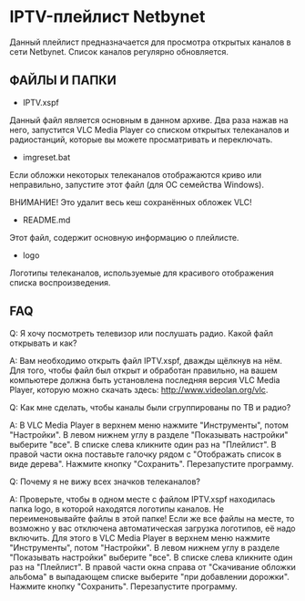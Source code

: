 # IPTV-плейлист Netbynet

Данный плейлист предназначается для просмотра открытых каналов в сети Netbynet. Список каналов регулярно обновляется.


## ФАЙЛЫ И ПАПКИ

* IPTV.xspf

Данный файл является основным в данном архиве. Два раза нажав на него, запустится VLC Media Player со списком открытых телеканалов и радиостанций, которые вы можете просматривать и переключать.

* imgreset.bat

Если обложки некоторых телеканалов отображаются криво или неправильно, запустите этот файл (для ОС семейства Windows).

ВНИМАНИЕ! Это удалит весь кеш сохранённых обложек VLC!

* README.md

Этот файл, содержит основную информацию о плейлисте.

* logo

Логотипы телеканалов, используемые для красивого отображения списка воспроизведения.


##  FAQ
Q: Я хочу посмотреть телевизор или послушать радио. Какой файл открывать и как?

A: Вам необходимо открыть файл IPTV.xspf, дважды щёлкнув на нём. Для того, чтобы файл был открыт и обработан правильно, на вашем компьютере должна быть установлена последняя версия VLC Media Player, которую можно скачать здесь: http://www.videolan.org/vlc.


Q: Как мне сделать, чтобы каналы были сгруппированы по ТВ и радио?

A: В VLC Media Player в верхнем меню нажмите "Инструменты", потом "Настройки". В левом нижнем углу в разделе "Показывать настройки" выберите "все". В списке слева кликните один раз на "Плейлист". В правой части окна поставьте галочку рядом с "Отображать список в виде дерева". Нажмите кнопку "Сохранить". Перезапустите программу.


Q: Почему я не вижу всех значков телеканалов?

A: Проверьте, чтобы в одном месте с файлом IPTV.xspf находилась папка logo, в которой находятся логотипы каналов. Не переименовывайте файлы в этой папке! Если же все файлы на месте, то возможно у вас отключена автоматическая загрузка логотипов, её надо включить. Для этого в VLC Media Player в верхнем меню нажмите "Инструменты", потом "Настройки". В левом нижнем углу в разделе "Показывать настройки" выберите "все". В списке слева кликните один раз на "Плейлист". В правой части окна справа от "Скачивание обложки альбома" в выпадающем списке выберите "при добавлении дорожки". Нажмите кнопку "Сохранить". Перезапустите программу.
